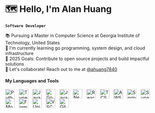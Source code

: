 # 🗺️ Hello, I'm Alan Huang

**`Software Developer`**

📚 Pursuing a Master in Computer Science at Georgia Institute of Technology, United States<br/>
🎨 I'm currently learning go programming, system design, and cloud infrastructure<br/>
💭 2025 Goals: Contribute to open source projects and build impactful solutions<br/>
🤝 Let's collaborate! Reach out to me at [@ahuang7840](mailto:ahuang7840@gmail.com)

#### My Languages and Tools

<img align="left" alt="Python" width="30px" style="padding-right:10px;" src="https://cdn.jsdelivr.net/gh/devicons/devicon/icons/python/python-plain.svg" />
<img align="left" alt="TypeScript" width="30px" style="padding-right:10px;" src="https://cdn.jsdelivr.net/gh/devicons/devicon/icons/typescript/typescript-plain.svg" />
<img align="left" alt="JavaScript" width="30px" style="padding-right:10px;" src="https://cdn.jsdelivr.net/gh/devicons/devicon/icons/javascript/javascript-plain.svg" />
<img align="left" alt="Go" width="30px" style="padding-right:10px;" src="https://cdn.jsdelivr.net/gh/devicons/devicon/icons/go/go-original.svg" />
<img align="left" alt="Java" width="30px" style="padding-right:10px;" src="https://cdn.jsdelivr.net/gh/devicons/devicon/icons/java/java-original.svg"/>
<img align="left" alt="NextJs" width="30px" style="padding-right:10px;" src="https://cdn.jsdelivr.net/gh/devicons/devicon@latest/icons/nextjs/nextjs-original.svg" />
<img align="left" alt="React" width="30px" style="padding-right:10px;" src="https://cdn.jsdelivr.net/gh/devicons/devicon/icons/react/react-original.svg" />
<img align="left" alt="TCSS" width="30px" style="padding-right:10px;" src="https://cdn.jsdelivr.net/gh/devicons/devicon@latest/icons/tailwindcss/tailwindcss-original.svg" />
<img align="left" alt="AWS" width="30px" style="padding-right:10px;" src="https://cdn.jsdelivr.net/gh/devicons/devicon@latest/icons/amazonwebservices/amazonwebservices-original-wordmark.svg" />
<img align="left" alt="Spring" width="30px" style="padding-right:10px;" src="https://cdn.jsdelivr.net/gh/devicons/devicon@latest/icons/spring/spring-original.svg" />
<img align="left" alt="Supa" width="30px" style="padding-right:10px;" src="https://cdn.jsdelivr.net/gh/devicons/devicon@latest/icons/supabase/supabase-original.svg" />
<img align="left" alt="Mongo" width="30px" style="padding-right:10px;" src="https://cdn.jsdelivr.net/gh/devicons/devicon@latest/icons/mongodb/mongodb-original.svg" />
<img align="left" alt="Figma" width="30px" style="padding-right:10px;" src="https://cdn.jsdelivr.net/gh/devicons/devicon@latest/icons/figma/figma-original.svg" />
<img align="left" alt="Unity" width="30px" style="padding-right:10px;" src="https://cdn.jsdelivr.net/gh/devicons/devicon@latest/icons/unity/unity-original.svg" />
<img align="left" alt="VSC" width="30px" style="padding-right:10px;" src="https://cdn.jsdelivr.net/gh/devicons/devicon@latest/icons/vscode/vscode-original.svg" />
<img align="left" alt="Git" width="30px" style="padding-right:10px;" src="https://cdn.jsdelivr.net/gh/devicons/devicon/icons/git/git-original.svg" />

</br>
<!-- ## ![](https://github-readme-stats.vercel.app/api/top-langs/?username=ahuangg&theme=ayu-mirage&langs_count=10&layout=compact&hide=ShaderLab,Jupyter%20Notebook,HTML,HLSL,CSS) -->

<!-- ## -->

<!-- <div align="center">
  <a href="https://linkedin.com/in/huang-alan">
    <img src="https://img.shields.io/badge/LinkedIn-%230077B5.svg?logo=linkedin&logoColor=white" alt="LinkedIn" style="vertical-align: middle;" />
  </a>
  <img src="https://visitcount.itsvg.in/api?id=ahuangg&icon=0&color=0" alt="Visit Count" style="vertical-align: middle;" />
</div> -->

<!-- ### 🧰 Languages and Tools


### 📊 GitHub Stats

![](https://github-readme-streak-stats.herokuapp.com/?user=ahuangg&theme=ayu-mirage&hide_border=true)<br/>

#

### ✍️ Random Dev Quote

![](https://quotes-github-readme.vercel.app/api?type=horizontal&theme=tokyonight) -->

<!-- --- -->

<!-- Proudly created with GPRM ( https://gprm.itsvg.in ) -->

